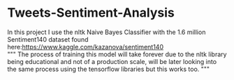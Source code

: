 # Tweets-Sentiment-Analysis
In this project I use the nltk Naive Bayes Classifier with the 1.6 million Sentiment140 dataset found here:https://www.kaggle.com/kazanova/sentiment140  
"""
The process of training this model will take forever due to the nltk library being educational and not of a production scale, will be later looking into the same process using the tensorflow libraries but this works too.
"""
